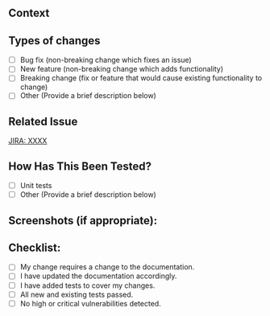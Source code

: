 ## Context

<!--- Why is this change required? What problem does it solve? -->

## Types of changes

<!--- What types of changes does your code introduce? Put an `x` in all the boxes that apply: -->

- [ ] Bug fix (non-breaking change which fixes an issue)
- [ ] New feature (non-breaking change which adds functionality)
- [ ] Breaking change (fix or feature that would cause existing functionality to change)
- [ ] Other (Provide a brief description below)

## Related Issue

<!--- JIRA ticket link  -->

[JIRA: XXXX](<JIRA-URL>)

## How Has This Been Tested?

<!--- Test coverage / Manual test -->

- [ ] Unit tests
- [ ] Other (Provide a brief description below)

## Screenshots (if appropriate):

## Checklist:

<!--- Go over all the following points, and put an `x` in all the boxes that apply. -->

- [ ] My change requires a change to the documentation.
- [ ] I have updated the documentation accordingly.
- [ ] I have added tests to cover my changes.
- [ ] All new and existing tests passed.
- [ ] No high or critical vulnerabilities detected.